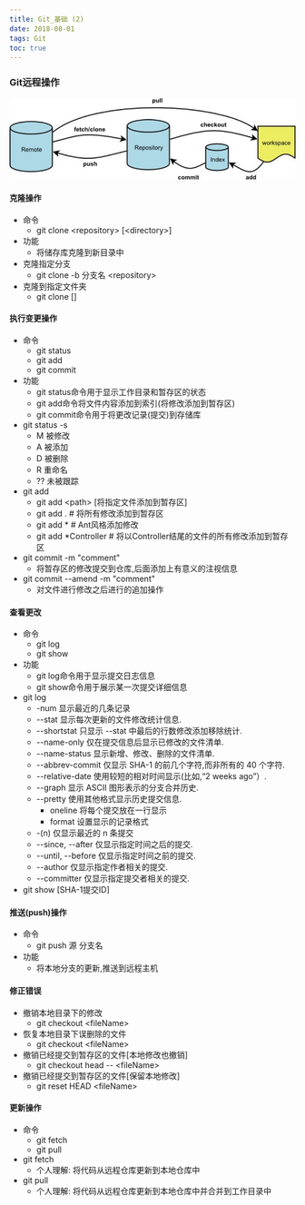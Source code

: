 ```yaml
---
title: Git_基础 (2)
date: 2018-08-01
tags: Git
toc: true
---
```


### Git远程操作
![Git远程操作](/img/20180801_1.jpg)
    
<!-- more -->

#### 克隆操作
- 命令
    * git clone &lt;repository> [&lt;directory>]
- 功能
    * 将储存库克隆到新目录中
- 克隆指定分支
    * git clone -b 分支名 &lt;repository>
- 克隆到指定文件夹
    * git clone <repository> [<directory>]
 
#### 执行变更操作
- 命令
    * git status
    * git add
    * git commit
- 功能
    * git status命令用于显示工作目录和暂存区的状态
    * git add命令将文件内容添加到索引(将修改添加到暂存区)
    * git commit命令用于将更改记录(提交)到存储库
- git status -s
    * M 被修改
    * A 被添加
    * D 被删除
    * R 重命名
    * ?? 未被跟踪
- git add
    * git add &lt;path> [将指定文件添加到暂存区]
    * git add .  # 将所有修改添加到暂存区
    * git add *  # Ant风格添加修改
    * git add *Controller   # 将以Controller结尾的文件的所有修改添加到暂存区
- git commit -m "comment"
    * 将暂存区的修改提交到仓库,后面添加上有意义的注视信息
- git commit --amend -m "comment"
    * 对文件进行修改之后进行的追加操作

#### 查看更改
- 命令
    * git log
    * git show
- 功能
    * git log命令用于显示提交日志信息
    * git show命令用于展示某一次提交详细信息
- git log
    * -num 显示最近的几条记录
    * --stat 显示每次更新的文件修改统计信息.
    * --shortstat 只显示 --stat 中最后的行数修改添加移除统计.
    * --name-only 仅在提交信息后显示已修改的文件清单.
    * --name-status 显示新增、修改、删除的文件清单.
    * --abbrev-commit 仅显示 SHA-1 的前几个字符,而非所有的 40 个字符.
    * --relative-date 使用较短的相对时间显示(比如,“2 weeks ago”）.
    * --graph 显示 ASCII 图形表示的分支合并历史.
    * --pretty 使用其他格式显示历史提交信息.
        * oneline 将每个提交放在一行显示
        * format 设置显示的记录格式
    * -(n)	仅显示最近的 n 条提交
    * --since, --after 仅显示指定时间之后的提交.
    * --until, --before 仅显示指定时间之前的提交.
    * --author 仅显示指定作者相关的提交.
    * --committer 仅显示指定提交者相关的提交.
- git show [SHA-1提交ID]

#### 推送(push)操作
- 命令
    * git push 源 分支名
- 功能
    * 将本地分支的更新,推送到远程主机

#### 修正错误
- 撤销本地目录下的修改
    * git checkout &lt;fileName>
- 恢复本地目录下误删除的文件
    * git checkout &lt;fileName>
- 撤销已经提交到暂存区的文件[本地修改也撤销]
    * git checkout head -- &lt;fileName>
- 撤销已经提交到暂存区的文件[保留本地修改]
    * git reset HEAD &lt;fileName>

#### 更新操作
- 命令
    * git fetch
    * git pull
- git fetch
    * 个人理解: 将代码从远程仓库更新到本地仓库中
- git pull
    * 个人理解: 将代码从远程仓库更新到本地仓库中并合并到工作目录中
